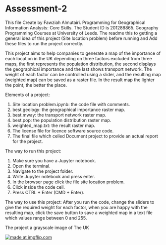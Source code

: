 # Assessment-2

This file Create by Fawziah Almutairi. Programming for Geographical Information Analysts: Core Skills. The Student ID is 201288865. Geography Programming Courses at University of Leeds.
The readme this to getting a general idea of this project (Site location problem) before running and Add these files to run the project correctly.

This project aims to help companies to generate a map of the importance of each location in the UK depending on three factors excluded from three maps, the first represents the population distribution, the second displays the geographical importance and the last shows transport network. The weight of each factor can be controlled using a slider, and the resulting map (weighted map) can be saved as a raster file. In the result map the lighter the point, the better the place. 

Elements of a project: 
1.	Site location problem.ipynb: the code file with comments. 
2.	best.geology: the geographical importance raster map. 
3.	best.mway: the transport network raster map. 
4.	best.pop: the population distribution raster map. 
5.	weighted_map.txt: the result raster map.
6.	The license file for licence software source code. 
7.	The final file which celled Document project to provide an actual report for the project.  

The way to run this project: 
1.	Make sure you have a Jupyter notebook.  
2.	Open the terminal.  
3.	Navigate to the project folder.  
4.	Write Jupyter notebook and press enter. 
5.	In the browser page click the file site location problem. 
6.	Click inside the code cell. 
7.	Press CTRL + Enter (CMD + Enter). 

The way to use this project: 
After you run the code, change the sliders to give the required weight for each factor, when you are happy with the resulting map, click the save button to save a weighted map in a text file which values range between 0 and 255. 



The project a grayscale image of The UK

<a href="https://imgflip.com/gif/3n2asg"><img src="https://i.imgflip.com/3n2asg.gif" title="made at imgflip.com"/></a>
